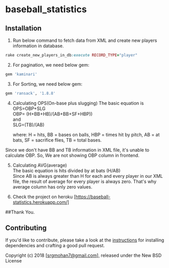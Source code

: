 # baseball_statistics

## Installation

1. Run below command to fetch data from XML and create new players information in database.
  ```ruby
  rake create_new_players_in_db:execute RECORD_TYPE="player"
  ```

2. For pagination, we need below gem:
  ```ruby
  gem 'kaminari'
  ```

3. For Sorting, we need below gem:
  ```ruby
  gem 'ransack', '1.8.8'
  ```

4. Calculating OPS(On-base plus slugging)
  The basic equation is <br />
  OPS=OBP+SLG <br />
  OBP= (H+BB+HB)/(AB+BB+SF+HBP))<br />
  and<br />
  SLG=(TB)/(AB)<br />

    where:
    H = hits, 
    BB = bases on balls,
    HBP = times hit by pitch,
    AB = at bats,
    SF = sacrifice flies,
    TB = total bases.
    
  Since we don't have BB and TB information in XML file, it's unable to calculate OBP. So, We are not showing OBP column in frontend.
  
 5. Calculating AVG(average)<br />
   The basic equation is hits divided by at bats (H/AB)<br />
   Since AB is always greater than H for each and every player in our XML file, the result of average for every player is always zero. That's why average column has only zero values.<br />
   
 6. Check the project on heroku [https://baseball-statistics.herokuapp.com/]<br />
   
##Thank You.


## Contributing

If you'd like to contribute, please take a look at the
[instructions](CONTRIBUTING.md) for installing dependencies and crafting a good
pull request.

Copyright (c) 2018 [srgmohan7@gmail.com], released under the New BSD License
